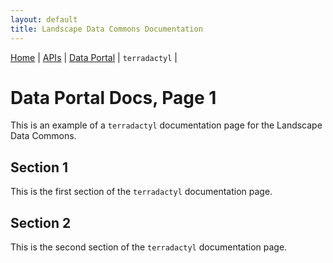 ```yaml
---
layout: default
title: Landscape Data Commons Documentation
---
```

[Home](./) | [APIs](./apis.html) | [Data Portal](./terradactyl) | `terradactyl` |

# Data Portal Docs, Page 1

This is an example of a `terradactyl` documentation page for the Landscape Data Commons.

## Section 1

This is the first section of the `terradactyl` documentation page.

## Section 2

This is the second section of the `terradactyl` documentation page.
